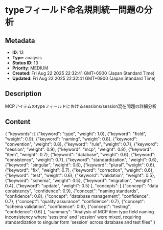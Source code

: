 # typeフィールド命名規則統一問題の分析

## Metadata

- **ID**: 13
- **Type**: analysis
- **Status ID**: 13
- **Priority**: MEDIUM
- **Created**: Fri Aug 22 2025 22:32:41 GMT+0900 (Japan Standard Time)
- **Updated**: Fri Aug 22 2025 22:32:41 GMT+0900 (Japan Standard Time)

## Description

MCPアイテムのtypeフィールドにおけるsessions/session混在問題の詳細分析

## Content

{
  "keywords": [
    {"keyword": "type", "weight": 1.0},
    {"keyword": "field", "weight": 0.9},
    {"keyword": "naming", "weight": 0.8},
    {"keyword": "convention", "weight": 0.8},
    {"keyword": "rule", "weight": 0.7},
    {"keyword": "session", "weight": 0.9},
    {"keyword": "mcp", "weight": 0.8},
    {"keyword": "item", "weight": 0.7},
    {"keyword": "database", "weight": 0.6},
    {"keyword": "consistency", "weight": 0.7},
    {"keyword": "standardization", "weight": 0.6},
    {"keyword": "singular", "weight": 0.6},
    {"keyword": "plural", "weight": 0.6},
    {"keyword": "fix", "weight": 0.7},
    {"keyword": "correction", "weight": 0.6},
    {"keyword": "test", "weight": 0.6},
    {"keyword": "validation", "weight": 0.5},
    {"keyword": "schema", "weight": 0.5},
    {"keyword": "migration", "weight": 0.4},
    {"keyword": "update", "weight": 0.5}
  ],
  "concepts": [
    {"concept": "data consistency", "confidence": 0.9},
    {"concept": "naming standards", "confidence": 0.8},
    {"concept": "database management", "confidence": 0.7},
    {"concept": "quality assurance", "confidence": 0.7},
    {"concept": "schema validation", "confidence": 0.6},
    {"concept": "testing", "confidence": 0.6}
  ],
  "summary": "Analysis of MCP item type field naming inconsistency where 'sessions' and 'session' were mixed, requiring standardization to singular form 'session' across database and test files"
}
